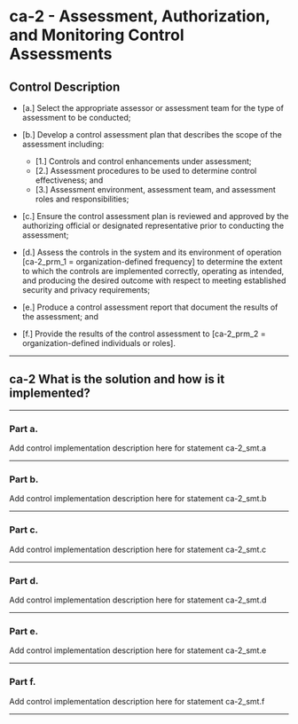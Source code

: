 # ca-2 - Assessment, Authorization, and Monitoring Control Assessments

## Control Description

- \[a.\] Select the appropriate assessor or assessment team for the type of assessment to be conducted;

- \[b.\] Develop a control assessment plan that describes the scope of the assessment including:

  - \[1.\] Controls and control enhancements under assessment;
  - \[2.\] Assessment procedures to be used to determine control effectiveness; and
  - \[3.\] Assessment environment, assessment team, and assessment roles and responsibilities;

- \[c.\] Ensure the control assessment plan is reviewed and approved by the authorizing official or designated representative prior to conducting the assessment;

- \[d.\] Assess the controls in the system and its environment of operation \[ca-2_prm_1 = organization-defined frequency\] to determine the extent to which the controls are implemented correctly, operating as intended, and producing the desired outcome with respect to meeting established security and privacy requirements;

- \[e.\] Produce a control assessment report that document the results of the assessment; and

- \[f.\] Provide the results of the control assessment to \[ca-2_prm_2 = organization-defined individuals or roles\].

______________________________________________________________________

## ca-2 What is the solution and how is it implemented?

______________________________________________________________________

### Part a.

Add control implementation description here for statement ca-2_smt.a

______________________________________________________________________

### Part b.

Add control implementation description here for statement ca-2_smt.b

______________________________________________________________________

### Part c.

Add control implementation description here for statement ca-2_smt.c

______________________________________________________________________

### Part d.

Add control implementation description here for statement ca-2_smt.d

______________________________________________________________________

### Part e.

Add control implementation description here for statement ca-2_smt.e

______________________________________________________________________

### Part f.

Add control implementation description here for statement ca-2_smt.f

______________________________________________________________________
